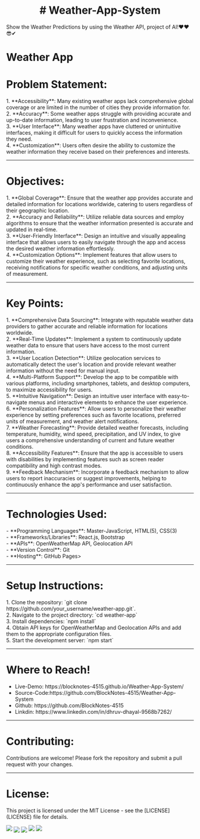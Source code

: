 <center><h1># Weather-App-System</h1></center>
Show the Weather Predictions by using the Weather API, project of AI!❤❤😎✔
<br>
<h1>Weather App</h1>

<h1>Problem Statement:</h1>
<p>
1. **Accessibility**: Many existing weather apps lack comprehensive global coverage or are limited in the number of cities they provide information for.<br>
2. **Accuracy**: Some weather apps struggle with providing accurate and up-to-date information, leading to user frustration and inconvenience.<br>
3. **User Interface**: Many weather apps have cluttered or unintuitive interfaces, making it difficult for users to quickly access the information they need.<br>
4. **Customization**: Users often desire the ability to customize the weather information they receive based on their preferences and interests.<br>
</p>
<hr>

<h1>Objectives:</h1>
<p>
1. **Global Coverage**: Ensure that the weather app provides accurate and detailed information for locations worldwide, catering to users regardless of their geographic location.<br>
2. **Accuracy and Reliability**: Utilize reliable data sources and employ algorithms to ensure that the weather information presented is accurate and updated in real-time.<br>
3. **User-Friendly Interface**: Design an intuitive and visually appealing interface that allows users to easily navigate through the app and access the desired weather information effortlessly.<br>
4. **Customization Options**: Implement features that allow users to customize their weather experience, such as selecting favorite locations, receiving notifications for specific weather conditions, and adjusting units of measurement.<br>
</p>
<hr>

<h1>Key Points:</h1>
<p>
1. **Comprehensive Data Sourcing**: Integrate with reputable weather data providers to gather accurate and reliable information for locations worldwide.<br>
2. **Real-Time Updates**: Implement a system to continuously update weather data to ensure that users have access to the most current information.<br>
3. **User Location Detection**: Utilize geolocation services to automatically detect the user's location and provide relevant weather information without the need for manual input.<br>
4. **Multi-Platform Support**: Develop the app to be compatible with various platforms, including smartphones, tablets, and desktop computers, to maximize accessibility for users.<br>
5. **Intuitive Navigation**: Design an intuitive user interface with easy-to-navigate menus and interactive elements to enhance the user experience.<br>
6. **Personalization Features**: Allow users to personalize their weather experience by setting preferences such as favorite locations, preferred units of measurement, and weather alert notifications.<br>
7. **Weather Forecasting**: Provide detailed weather forecasts, including temperature, humidity, wind speed, precipitation, and UV index, to give users a comprehensive understanding of current and future weather conditions.<br>
8. **Accessibility Features**: Ensure that the app is accessible to users with disabilities by implementing features such as screen reader compatibility and high contrast modes.<br>
9. **Feedback Mechanism**: Incorporate a feedback mechanism to allow users to report inaccuracies or suggest improvements, helping to continuously enhance the app's performance and user satisfaction.<br>
</p>
<hr>

<h1>Technologies Used:</h1>
<p>
- **Programming Languages**: Master-JavaScript, HTML(5), CSS(3)<br>
- **Frameworks/Libraries**: React.js, Bootstrap<br>
- **APIs**: OpenWeatherMap API, Geolocation API<br>
- **Version Control**: Git<br>
- **Hosting**: GitHub Pages><br>
</p>
<hr>

<h1>Setup Instructions:</h1>
<p>
1. Clone the repository: `git clone https://github.com/your_username/weather-app.git`.<br>
2. Navigate to the project directory: `cd weather-app`<br>
3. Install dependencies: `npm install`<br>
4. Obtain API keys for OpenWeatherMap and Geolocation APIs and add them to the appropriate configuration files.<br>
5. Start the development server: `npm start`<br>
</p>
<hr>

<h1>Where to Reach!</h1>
<ul>
  <li>Live-Demo: https://blocknotes-4515.github.io/Weather-App-System/</li>
  <li>Source-Code:https://github.com/BlockNotes-4515/Weather-App-System</li>
  <li>Github: https://github.com/BlockNotes-4515</li>
  <li>Linkdin: https://www.linkedin.com/in/dhruv-dhayal-9568b7262/</li>
</ul>
<hr>

<h1>Contributing:</h1>
<p>
Contributions are welcome! Please fork the repository and submit a pull request with your changes.<br>
</p>
<hr>

<h1>License:</h1>
<p>This project is licensed under the MIT License - see the [LICENSE](LICENSE) file for details.</p>

<img src="https://raw.githubusercontent.com/trinib/trinib/a5f17399d881c5651a89bfe4a621014b08346cf0/images/marquee2.svg">
<img src="https://camo.githubusercontent.com/42e1b5782fffe784476d846af83c9d4bf17a324d657834084028ff12b0ea2b69/68747470733a2f2f6769746875622d726561646d652d6461696c792d71756f7465732d7472696e69622e76657263656c2e6170702f6170693f7468656d653d6d65726b6f2663617465676f72793d70726f6772616d6d696e6726626f726465723d7472756526626f726465725f636f6c6f723d62646632353926626f726465725f77696474683d3326626f726465725f7261646975733d343026666f6e743d6e65775f726f636b6572" align="center">
<img src="https://camo.githubusercontent.com/63b38e7e49d04296e1e37605b328b9c81d00efa010f39c8d2e191062d6797198/68747470733a2f2f71756f7465732d6769746875622d726561646d652e76657263656c2e6170702f6170693f7468656d653d6d65726b6f26626f726465723d74727565" align="center">
<img src="https://raw.githubusercontent.com/trinib/trinib/a5f17399d881c5651a89bfe4a621014b08346cf0/images/marquee.svg">
<img src="https://raw.githubusercontent.com/trinib/trinib/82213791fa9ff58d3ca768ddd6de2489ec23ffca/images/footer.svg">
